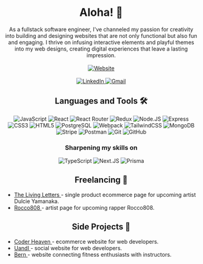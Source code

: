 <h1 align="center">
Aloha! 🤙  
</h1>

<div align="center">  
As a fullstack software engineer, I've channeled my passion for creativity into building and designing websites that are not only functional but also fun and engaging. I thrive on infusing interactive elements and playful themes into my web designs, creating digital experiences that leave a lasting impression.
<br><br/>
      <a href="https://leoharada.com/">
      <img alt="Website" src="https://img.shields.io/badge/Website-black?style=for-the-badge&logo=Website&logoColor=white">
    </a>
<br><br/>  
    <a href="https://www.linkedin.com/in/leoharada/">
      <img alt="LinkedIn" src="https://img.shields.io/badge/LinkedIn-blue?style=for-the-badge&logo=LinkedIn&logoColor=white">
    </a>
    <a href="mailto:leotharada@gmail.com">
      <img alt="Gmail" src="https://img.shields.io/badge/Gmail-red?style=for-the-badge&logo=Gmail&logoColor=white">
    </a>



## Languages and Tools 🛠️
  <p>
  <img alt="JavaScript" src="https://img.shields.io/badge/JavaScript-yellow?style=for-the-badge&logo=JavaScript&logoColor=white" />
  <img alt="React" src="https://img.shields.io/badge/React-black?style=for-the-badge&logo=React&logoColor=white" />
  <img alt="React Router" src="https://img.shields.io/badge/ReactRouter-pink?style=for-the-badge&logo=ReactRouter&logoColor=white" />
  <img alt="Redux" src="https://img.shields.io/badge/Redux-purple?style=for-the-badge&logo=Redux&logoColor=white" />
  <img alt="Node.JS" src="https://img.shields.io/badge/Node.JS-green?style=for-the-badge&logo=Node.JS&logoColor=white">
  <img alt="Express" src="https://img.shields.io/badge/Express-yellow?style=for-the-badge&logo=Express&logoColor=white" />
  <img alt="CSS3" src="https://img.shields.io/badge/CSS3-lightblue?style=for-the-badge&logo=CSS3&logoColor=white" />
  <img alt="HTML5" src="https://img.shields.io/badge/HTML5-orange?style=for-the-badge&logo=HTML5&logoColor=white" />
  <img alt="PostgreSQL" src="https://img.shields.io/badge/PostgreSQL-darkblue?style=for-the-badge&logo=PostgreSQL&logoColor=white" />
  <img alt="Webpack" src="https://img.shields.io/badge/webpack-purple?style=for-the-badge&logo=webpack&logoColor=white" />
  <img alt="TailwindCSS" src="https://img.shields.io/badge/TailwindCSS-green?style=for-the-badge&logo=TailwindCSS&logoColor=white">
  <img alt="MongoDB" src="https://img.shields.io/badge/MongoDB-pink?style=for-the-badge&logo=MongoDB&logoColor=white">
  <img alt="Stripe" src="https://img.shields.io/badge/Stripe-lightblue?style=for-the-badge&logo=Stripe&logoColor=white">
  <img alt="Postman" src="https://img.shields.io/badge/Postman-red?style=for-the-badge&logo=Postman&logoColor=white">
  <img alt="Git" src="https://img.shields.io/badge/Git-orange?style=for-the-badge&logo=Git&logoColor=white">
  <img alt="GitHub" src="https://img.shields.io/badge/GitHub-black?style=for-the-badge&logo=GitHub&logoColor=white">
  </p>

<h3 align="center">Sharpening my skills on</h3>
<p align="center">
      <img alt="TypeScript" src="https://img.shields.io/badge/TypeScript-blue?style=for-the-badge&logo=TypeScript&logoColor=white">
      <img alt="Next.JS" src="https://img.shields.io/badge/Next.JS-green?style=for-the-badge&logo=Next.JS&logoColor=white">
      <img alt="Prisma" src="https://img.shields.io/badge/Prisma-lightblue?style=for-the-badge&logo=Prisma&logoColor=white">  
</p>

## Freelancing 💼 
<ul align="left">
  <li>
    <a href="https://thelivinglettersart.com/">
      The Living Letters
    </a>
    - single product ecommerce page for upcoming artist Dulcie Yamanaka.
  </li>
    <li>
    <a href="https://rocco-808.com/">
      Rocco808
    </a>
    - artist page for upcoming rapper Rocco808.
  </li>
</ul>

## Side Projects 🚀
<ul align="left">
  <li>
    <a href="https://coder-heaven.vercel.app/">
      Coder Heaven
    </a>
    - ecommerce website for web developers.
  </li>
    <li>
    <a href="https://uandi.onrender.com/">
      UandI
    </a>
    - social website for web developers.
  </li>
      <li>
    <a href="https://bern-app.onrender.com/">
      Bern
    </a>
    - website connecting fitness enthusiasts with instructors.
  </li>
</ul>
</div>
